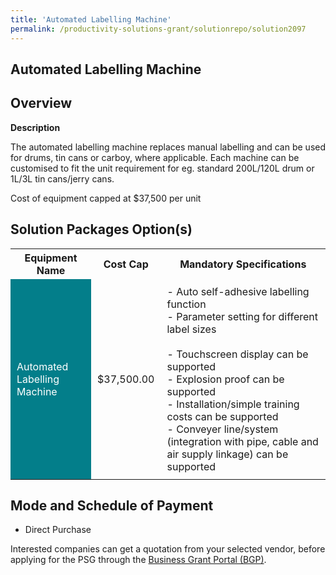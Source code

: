 ```yaml
---
title: 'Automated Labelling Machine'
permalink: /productivity-solutions-grant/solutionrepo/solution2097
---
```


## Automated Labelling Machine

## Overview

**Description**

The automated labelling machine replaces manual labelling and can be used for drums, tin cans or carboy, where applicable. Each machine can be customised to fit the unit requirement for eg. standard 200L/120L drum or 1L/3L tin cans/jerry cans.

Cost of equipment capped at $37,500 per unit 

## Solution Packages Option(s)

<table>
<tr>
<th><b>Equipment Name</b></th>
<th><b>Cost Cap</b></th>
<th><b>Mandatory Specifications</b></th>
</tr>
<tr>
<td style='padding: 10px; background-color: #037E8A; color: #FFFFFF;'>Automated Labelling Machine </td>
<td style='padding: 10px;'>$37,500.00</td>
<td style='padding: 10px;'>- Auto self-adhesive labelling function<br>- Parameter setting for different label sizes<br><br>- Touchscreen display can be supported<br>- Explosion proof can be supported<br>- Installation/simple training costs can be supported<br>- Conveyer line/system (integration with pipe, cable and air supply linkage) can be supported</td>
</tr>
</table>

## Mode and Schedule of Payment

 - Direct Purchase

Interested companies can get a quotation from your selected vendor, before applying for the PSG through the <a href='https://www.businessgrants.gov.sg/' target='_blank' rel='noopener'>Business Grant Portal (BGP)</a>.

<script src="/jquery/resize-tables.js"></script>
